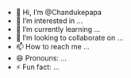 - 👋 Hi, I’m @Chandukepapa
- 👀 I’m interested in ...
- 🌱 I’m currently learning ...
- 💞️ I’m looking to collaborate on ...
- 📫 How to reach me ...
- 😄 Pronouns: ...
- ⚡ Fun fact: ...

<!---callbomber-+919012115243
Chandukepapa/Chandukepapa is a ✨ special ✨ repository because its `README.md` (this file) appears on your GitHub profile.
You can click the Preview link to take a look at your changes.
--->
